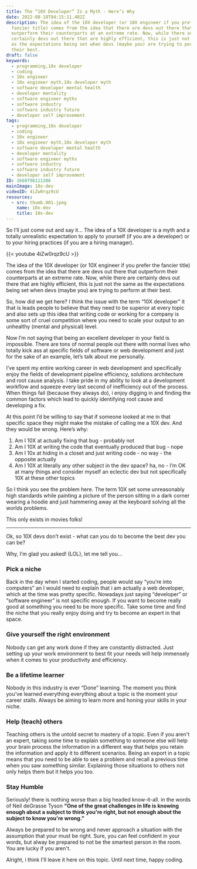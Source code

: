 ```yaml
---
title: The “10X Developer” Is a Myth - Here’s Why
date: 2022-08-18T04:15:11.402Z
description: The idea of the 10X developer (or 10X engineer if you prefer the
  fancier title) comes from the idea that there are devs out there that
  outperform their counterparts at an extreme rate. Now, while there are
  certainly devs out there that are highly efficient, this is just not the same
  as the expectations being set when devs (maybe you) are trying to perform at
  their best.
draft: false
keywords:
  - programming,10x developer
  - coding
  - 10x engineer
  - 10x engineer myth,10x developer myth
  - software developer mental health
  - developer mentality
  - software engineer myths
  - software industry
  - software industry future
  - developer self improvement
tags:
  - programming,10x developer
  - coding
  - 10x engineer
  - 10x engineer myth,10x developer myth
  - software developer mental health
  - developer mentality
  - software engineer myths
  - software industry
  - software industry future
  - developer self improvement
ID: 1660796111386
mainImage: 10x-dev
videoID: 4iZw0rqz9cU
resources:
  - src: thumb.001.jpeg
    name: 10x-dev
    title: 10x-dev
---
```

So I’ll just come out and say it… The idea of a 10X developer is a myth and a totally unrealistic expectation to apply to yourself (if you are a developer) or to your hiring practices (if you are a hiring manager).

{{< youtube 4iZw0rqz9cU >}}

The idea of the 10X developer (or 10X engineer if you prefer the fancier title) comes from the idea that there are devs out there that outperform their counterparts at an extreme rate. Now, while there are certainly devs out there that are highly efficient, this is just not the same as the expectations being set when devs (maybe you) are trying to perform at their best.

So, how did we get here? I think the issue with the term “10X developer” it that is leads people to believe that they need to be superior at every topic and also sets up this idea that writing code or working for a company is some sort of cruel competition where you need to scale your output to an unhealthy (mental and physical) level.

Now I’m not saying that being an excellent developer in your field is impossible. There are tons of normal people out there with normal lives who totally kick ass at specific fields of software or web development and just for the sake of an example, let’s talk about me personally.

I’ve spent my entire working career in web development and specifically enjoy the fields of development pipeline efficiency, solutions architecture and root cause analysis. I take pride in my ability to look at a development workflow and squeeze every last second of inefficiency out of the process. When things fail (because they always do), i enjoy digging in and finding the common factors which lead to quickly identifying root cause and developing a fix.

At this point I’d be willing to say that if someone looked at me in that specific space they might make the mistake of calling me a 10X dev. And they would be wrong. Here’s why:

1. Am I 10X at actually fixing that bug - probably not
2. Am I 10X at writing the code that eventually produced that bug - nope
3. Am I 10x at hiding in a closet and just writing code - no way - the opposite actually
4. Am I 10X at literally any other subject in the dev space? ha, no - I’m OK at many things and consider myself an eclectic dev but not specifically 10X at these other topics

So I think you see the problem here. The term 10X set some unreasonably high standards while painting a picture of the person sitting in a dark corner wearing a hoodie and just hammering away at the keyboard solving all the worlds problems.

This only exists in movies folks!

- - -

Ok, so 10X devs don’t exist - what can you do to become the best dev you can be?

Why, I’m glad you asked! (LOL), let me tell you…

### Pick a niche

Back in the day when I started coding, people would say “you’re into computers” an I would need to explain that i am actually a web developer, which at the time was pretty specific. Nowadays just saying “developer” or “software engineer” is not specific enough. If you want to become really good at something you need to be more specific. Take some time and find the niche that you really enjoy doing and try to become an expert in that space.

### Give yourself the right environment

Nobody can get any work done if they are constantly distracted. Just setting up your work environment to best fit your needs will help immensely when it comes to your productivity and efficiency.

### Be a lifetime learner

Nobody in this industry is ever “Done” learning. The moment you think you’ve learned everything everything about a topic is the moment your career stalls. Always be aiming to learn more and honing your skills in your niche.

### Help (teach) others

Teaching others is the untold secret to mastery of a topic. Even if you aren't an expert, taking some time to explain something to someone else will help your brain process the information in a different way that helps you retain the information and apply it to different scenarios. Being an export in a topic means that you need to be able to see a problem and recall a previous time when you saw something similar. Explaining those situations to others not only helps them but it helps you too.

### Stay Humble

Seriously! there is nothing worse than a big headed know-it-all. in the words of Neil deGrasse Tyson **"One of the great challenges in life is knowing enough about a subject to think you're right, but not enough about the subject to know you're wrong."**

Always be prepared to be wrong and never approach a situation with the assumption that your must be right. Sure, you can feel confident in your words, but alway be prepared to not be the smartest person in the room. You are lucky if you aren't.

Alright, i think I'll leave it here on this topic. Until next time, happy coding.
